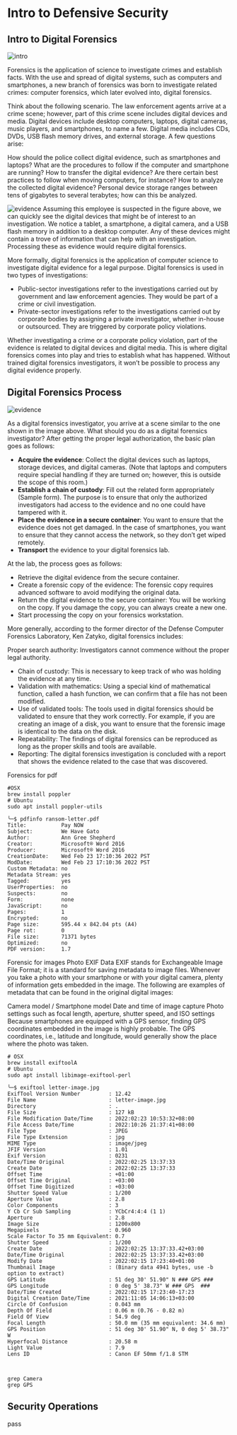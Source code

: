 # Intro to Defensive Security 

## Intro to Digital Forensics
![intro](./media/3-intro.png)

 Forensics is the application of science to investigate crimes and establish facts. With the use and spread of digital systems, such as computers and smartphones, a new branch of forensics was born to investigate related crimes: computer forensics, which later evolved into, digital forensics.

Think about the following scenario. The law enforcement agents arrive at a crime scene; however, part of this crime scene includes digital devices and media. Digital devices include desktop computers, laptops, digital cameras, music players, and smartphones, to name a few. Digital media includes CDs, DVDs, USB flash memory drives, and external storage. A few questions arise:

How should the police collect digital evidence, such as smartphones and laptops? What are the procedures to follow if the computer and smartphone are running?
How to transfer the digital evidence? Are there certain best practices to follow when moving computers, for instance?
How to analyze the collected digital evidence? Personal device storage ranges between tens of gigabytes to several terabytes; how can this be analyzed.

![evidence](./media/3-evidence.png)
Assuming this employee is suspected in the figure above, we can quickly see the digital devices that might be of interest to an investigation. We notice a tablet, a smartphone, a digital camera, and a USB flash memory in addition to a desktop computer. Any of these devices might contain a trove of information that can help with an investigation. Processing these as evidence would require digital forensics.

More formally, digital forensics is the application of computer science to investigate digital evidence for a legal purpose. Digital forensics is used in two types of investigations:

- Public-sector investigations refer to the investigations carried out by government and law enforcement agencies. They would be part of a crime or civil investigation.
- Private-sector investigations refer to the investigations carried out by corporate bodies by assigning a private investigator, whether in-house or outsourced. They are triggered by corporate policy violations.

Whether investigating a crime or a corporate policy violation, part of the evidence is related to digital devices and digital media. This is where digital forensics comes into play and tries to establish what has happened. Without trained digital forensics investigators, it won’t be possible to process any digital evidence properly.

## Digital Forensics Process

![evidence](./media/3-evidence-2.png)

As a digital forensics investigator, you arrive at a scene similar to the one shown in the image above. What should you do as a digital forensics investigator? After getting the proper legal authorization, the basic plan goes as follows:

- **Acquire the evidence**: Collect the digital devices such as laptops, storage devices, and digital cameras. (Note that laptops and computers require special handling if they are turned on; however, this is outside the scope of this room.)
- **Establish a chain of custody**: Fill out the related form appropriately (Sample form). The purpose is to ensure that only the authorized investigators had access to the evidence and no one could have tampered with it.
- **Place the evidence in a secure container**: You want to ensure that the evidence does not get damaged. In the case of smartphones, you want to ensure that they cannot access the network, so they don’t get wiped remotely.
- **Transport** the evidence to your digital forensics lab.

At the lab, the process goes as follows:

- Retrieve the digital evidence from the secure container.
- Create a forensic copy of the evidence: The forensic copy requires advanced software to avoid modifying the original data.
- Return the digital evidence to the secure container: You will be working on the copy. If you damage the copy, you can always create a new one.
- Start processing the copy on your forensics workstation.

More generally, according to the former director of the Defense Computer Forensics Laboratory, Ken Zatyko, digital forensics includes:

Proper search authority: Investigators cannot commence without the proper legal authority.
- Chain of custody: This is necessary to keep track of who was holding the evidence at any time.
- Validation with mathematics: Using a special kind of mathematical function, called a hash function, we can confirm that a file has not been modified.
- Use of validated tools: The tools used in digital forensics should be validated to ensure that they work correctly. For example, if you are creating an image of a disk, you want to ensure that the forensic image is identical to the data on the disk.
- Repeatability: The findings of digital forensics can be reproduced as long as the proper skills and tools are available.
- Reporting: The digital forensics investigation is concluded with a report that shows the evidence related to the case that was discovered.


Forensics for pdf
```
#OSX
brew install poppler 
# Ubuntu
sudo apt install poppler-utils

╰─$ pdfinfo ransom-letter.pdf
Title:           Pay NOW
Subject:         We Have Gato
Author:          Ann Gree Shepherd
Creator:         Microsoft® Word 2016
Producer:        Microsoft® Word 2016
CreationDate:    Wed Feb 23 17:10:36 2022 PST
ModDate:         Wed Feb 23 17:10:36 2022 PST
Custom Metadata: no
Metadata Stream: yes
Tagged:          yes
UserProperties:  no
Suspects:        no
Form:            none
JavaScript:      no
Pages:           1
Encrypted:       no
Page size:       595.44 x 842.04 pts (A4)
Page rot:        0
File size:       71371 bytes
Optimized:       no
PDF version:     1.7

```


Forensic for images
Photo EXIF Data
EXIF stands for Exchangeable Image File Format; it is a standard for saving metadata to image files. Whenever you take a photo with your smartphone or with your digital camera, plenty of information gets embedded in the image. The following are examples of metadata that can be found in the original digital images:

Camera model / Smartphone model
Date and time of image capture
Photo settings such as focal length, aperture, shutter speed, and ISO settings
Because smartphones are equipped with a GPS sensor, finding GPS coordinates embedded in the image is highly probable. The GPS coordinates, i.e., latitude and longitude, would generally show the place where the photo was taken.

```
# OSX
brew install exiftoolA
# Ubuntu 
sudo apt install libimage-exiftool-perl

╰─$ exiftool letter-image.jpg
ExifTool Version Number         : 12.42
File Name                       : letter-image.jpg
Directory                       : .
File Size                       : 127 kB
File Modification Date/Time     : 2022:02:23 10:53:32+08:00
File Access Date/Time           : 2022:10:26 21:37:41+08:00
File Type                       : JPEG
File Type Extension             : jpg
MIME Type                       : image/jpeg
JFIF Version                    : 1.01
Exif Version                    : 0231
Date/Time Original              : 2022:02:25 13:37:33
Create Date                     : 2022:02:25 13:37:33
Offset Time                     : +01:00
Offset Time Original            : +03:00
Offset Time Digitized           : +03:00
Shutter Speed Value             : 1/200
Aperture Value                  : 2.8
Color Components                : 3
Y Cb Cr Sub Sampling            : YCbCr4:4:4 (1 1)
Aperture                        : 2.8
Image Size                      : 1200x800
Megapixels                      : 0.960
Scale Factor To 35 mm Equivalent: 0.7
Shutter Speed                   : 1/200
Create Date                     : 2022:02:25 13:37:33.42+03:00
Date/Time Original              : 2022:02:25 13:37:33.42+03:00
Modify Date                     : 2022:02:15 17:23:40+01:00
Thumbnail Image                 : (Binary data 4941 bytes, use -b option to extract)
GPS Latitude                    : 51 deg 30' 51.90" N ### GPS ###
GPS Longitude                   : 0 deg 5' 38.73" W ### GPS  ###
Date/Time Created               : 2022:02:15 17:23:40-17:23
Digital Creation Date/Time      : 2021:11:05 14:06:13+03:00
Circle Of Confusion             : 0.043 mm
Depth Of Field                  : 0.06 m (0.76 - 0.82 m)
Field Of View                   : 54.9 deg
Focal Length                    : 50.0 mm (35 mm equivalent: 34.6 mm)
GPS Position                    : 51 deg 30' 51.90" N, 0 deg 5' 38.73" W
Hyperfocal Distance             : 20.58 m
Light Value                     : 7.9
Lens ID                         : Canon EF 50mm f/1.8 STM



grep Camera
grep GPS
```



## Security Operations
pass
